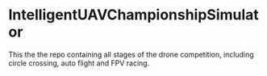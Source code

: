 # IntelligentUAVChampionshipSimulator
This the the repo containing all stages of the drone competition, including circle crossing, auto flight and FPV racing. 
